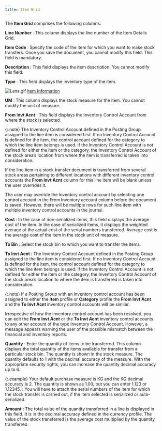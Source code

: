 ```yaml
---
title: Item Grid
---
```



The **Item Grid** comprises the  following columns:


**Line Number**
: This column displays the line number of the Item  Details Grid.


**Item Code**
: Specify the code of the item for which you want  to make stock transfers. Once you save the document, you cannot modify  this field. This field is mandatory.


**Description**
: This field displays the item description. You cannot  modify this field.


**Type**
: This field displays the inventory type of the item.


![Lens.gif]({{site.wm_baseurl}}/img/lens.gif) [Item Information]({{site.wm_baseurl}}/misc/item_information_stck_trsfr.html)


**UM**
: This column displays the stock measure for the item.  You cannot modify the unit of measure.


**From Invt Acnt**
: This field displays the Inventory Control Account  from where the stock is selected.


{:.note}
The Inventory Control Account defined in the  Posting Group assigned to the line item is considered first. If no Inventory  Control Account is defined for the item, the control account defined for  the category to which the line item belongs is used. If the Inventory  Control Account is not defined for either the item or the category, the  Inventory Control Account of the stock area’s location from where the  item is transferred is taken into consideration.


If the line item in a stock transfer document  is transferred from several stock areas pertaining to different locations  with different inventory control accounts the **From 
 Invt Acnt** column for this line item will be blank unless the user  overrides it.


The user may override the Inventory control  account by selecting one control account in the From Inventory account  column before the document is saved. However, there will be multiple rows  for such line item with multiple inventory control accounts in the journal.


**Cost**
: In the case of non-serialized items, this field  displays the average cost of the item. In the case of serialized items,  it displays the weighted average of the actual cost of the serial numbers  transferred. Average cost is the average cost of the item in the stock  unit of measure.


**To Bin**
: Select the stock bin to which you want to transfer  the items.


**To Invt Acnt**
: The Inventory Control Account defined in the Posting  Group assigned to the line item is considered first. If no Inventory Control  Account is defined for the item, the control account defined for the category  to which the line item belongs is used. If the Inventory Control Account  is not defined for either the item or the category, the Inventory Control  Account of the stock area’s location to where the item is transferred  is taken into consideration.


{:.note}
If a Posting Group with an Inventory control  account has been assigned to either the **Item**  profile or **Category** profile the  **From Invt Acnt** and the **To 
 Invt Acnt** inventory control accounts will be similar.


Irrespective of how the inventory control  account has been resolved, you can edit the **From 
 Invt Acnt** or the **To Invt Acnt**  inventory control accounts to any other account of the type Inventory  Control Account. However, a message appears warning the user of the possible  mismatch between the financial and inventory reports.


**Quantity**
: Enter the quantity of items to be transferred. This  column displays the total quantity of the items available for transfer  from a particular stock bin. The quantity is shown in the stock measure.  The quantity defaults to 1 with the decimal accuracy of the measure. With  the appropriate security rights, you can increase the quantity decimal  accuracy up to 6.


{:.example}
Your default purchase measure is KG and the  KG decimal accuracy is 2. The quantity is shown as 1.00, but you can enter  1.123 or 1.12345.
: You will have to attach the serial numbers of the  item for which the stock transfer is carried out, if the item selected  is serialized or auto-serialized.


**Amount**
: The total value of the quantity transferred in a  line is displayed in this field. It is in the decimal accuracy defined  in the currency profile. The value of the stock transferred is the average  cost multiplied by the quantity transferred.
